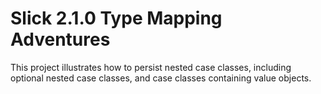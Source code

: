 # Slick 2.1.0 Type Mapping Adventures #

This project illustrates how to persist nested case classes, including optional nested case classes, and case classes containing value objects.
